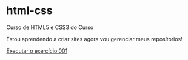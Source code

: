 # html-css
 Curso de HTML5 e CSS3 do Curso

Estou aprendendo a criar sites agora vou gerenciar meus reposítorios!

<a href="https://fabiananevespe.github.io/html-css/exercicios/ex001/index.html">Executar o exercício 001 </a>